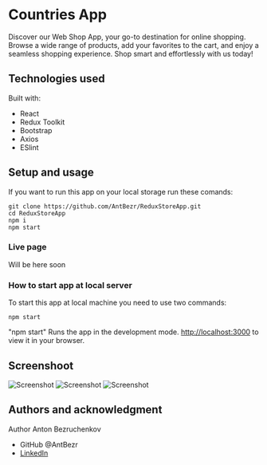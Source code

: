 # Countries App

Discover our Web Shop App, your go-to destination for online shopping. Browse a wide range of products, add your favorites to the cart, and enjoy a seamless shopping experience. Shop smart and effortlessly with us today!

## Technologies used

Built with:

- React
- Redux Toolkit
- Bootstrap
- Axios
- ESlint


## Setup and usage
If you want to run this app on your local storage run these comands: 
````
git clone https://github.com/AntBezr/ReduxStoreApp.git
cd ReduxStoreApp
npm i
npm start
````

### Live page

Will be here soon

### How to start app at local server

To start this app at local machine you need to use two commands:

`npm start`

"npm start" Runs the app in the development mode.
[http://localhost:3000](http://localhost:3000) to view it in your browser.


## Screenshoot 

![Screenshot](https://github.com/AntBezr/recipe/assets/117649417/d26e5897-1c0a-4be1-bb5f-405f675a83a5)
![Screenshot](https://github.com/AntBezr/recipe/assets/117649417/cc3a71c6-06b6-47c7-aed0-35057d8e5f88)
![Screenshot](https://github.com/AntBezr/recipe/assets/117649417/92248a3c-c207-47a7-ac7b-9c303230728d)


## Authors and acknowledgment

Author
Anton Bezruchenkov

- GitHub @AntBezr
- [LinkedIn](https://www.linkedin.com/in/antonbezruchenkov/)
